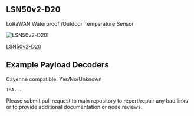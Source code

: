 ## LSN50v2-D20

LoRaWAN Waterproof /Outdoor Temperature Sensor

![LSN50v2-D20!](https://www.dragino.com/media/k2/items/cache/5fa21cd9e0d2531a2f1dfdffbab46f70_L.jpg)

[LSN50v2-D20](https://www.dragino.com/products/temperature-humidity-sensor/item/168-lsn50v2-d20.html)

## Example Payload Decoders
Cayenne compatible: Yes/No/Unknown

```
TBA...
```

Please submit pull request to main repository to report/repair any bad links or to provide additional documentation or node reviews.